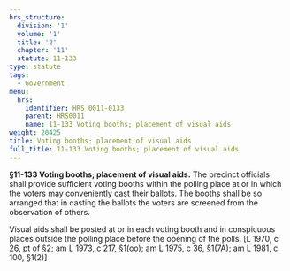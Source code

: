 ```yaml
---
hrs_structure:
  division: '1'
  volume: '1'
  title: '2'
  chapter: '11'
  statute: 11-133
type: statute
tags:
  - Government
menu:
  hrs:
    identifier: HRS_0011-0133
    parent: HRS0011
    name: 11-133 Voting booths; placement of visual aids
weight: 20425
title: Voting booths; placement of visual aids
full_title: 11-133 Voting booths; placement of visual aids
---
```

**§11-133 Voting booths; placement of visual aids.** The precinct officials shall provide sufficient voting booths within the polling place at or in which the voters may conveniently cast their ballots. The booths shall be so arranged that in casting the ballots the voters are screened from the observation of others.

Visual aids shall be posted at or in each voting booth and in conspicuous places outside the polling place before the opening of the polls. [L 1970, c 26, pt of §2; am L 1973, c 217, §1(oo); am L 1975, c 36, §1(7A); am L 1981, c 100, §1(2)]